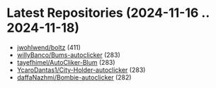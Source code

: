 # Latest Repositories (2024-11-16 .. 2024-11-18)

- [jwohlwend/boltz](https://github.com/jwohlwend/boltz) (411)
- [willyBanco/Bums-autoclicker](https://github.com/willyBanco/Bums-autoclicker) (283)
- [tayefhimel/AutoCliker-Blum](https://github.com/tayefhimel/AutoCliker-Blum) (283)
- [YcaroDantas1/City-Holder-autoclicker](https://github.com/YcaroDantas1/City-Holder-autoclicker) (283)
- [daffaNazhmi/Bombie-autoclicker](https://github.com/daffaNazhmi/Bombie-autoclicker) (282)
